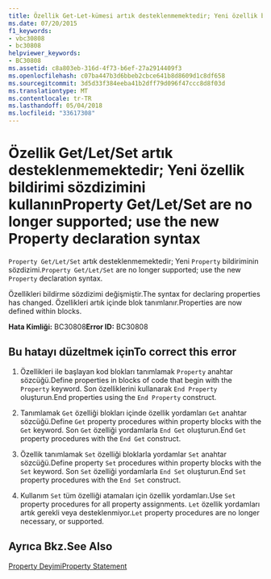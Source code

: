 ```yaml
---
title: Özellik Get-Let-kümesi artık desteklenmemektedir; Yeni özellik bildirimi sözdizimini kullanın
ms.date: 07/20/2015
f1_keywords:
- vbc30808
- bc30808
helpviewer_keywords:
- BC30808
ms.assetid: c8a803eb-316d-4f73-b6ef-27a2914409f3
ms.openlocfilehash: c07ba447b3d6bbeb2cbce641b8d8609d1c8df658
ms.sourcegitcommit: 3d5d33f384eeba41b2dff79d096f47ccc8d8f03d
ms.translationtype: MT
ms.contentlocale: tr-TR
ms.lasthandoff: 05/04/2018
ms.locfileid: "33617308"
---
```

# <a name="property-getletset-are-no-longer-supported-use-the-new-property-declaration-syntax"></a><span data-ttu-id="a67ce-102">Özellik Get/Let/Set artık desteklenmemektedir; Yeni özellik bildirimi sözdizimini kullanın</span><span class="sxs-lookup"><span data-stu-id="a67ce-102">Property Get/Let/Set are no longer supported; use the new Property declaration syntax</span></span>
<span data-ttu-id="a67ce-103">`Property Get/Let/Set` artık desteklenmemektedir; Yeni `Property` bildiriminin sözdizimi.</span><span class="sxs-lookup"><span data-stu-id="a67ce-103">`Property Get/Let/Set` are no longer supported; use the new `Property` declaration syntax.</span></span>  
  
 <span data-ttu-id="a67ce-104">Özellikleri bildirme sözdizimi değişmiştir.</span><span class="sxs-lookup"><span data-stu-id="a67ce-104">The syntax for declaring properties has changed.</span></span> <span data-ttu-id="a67ce-105">Özellikleri artık içinde blok tanımlanır.</span><span class="sxs-lookup"><span data-stu-id="a67ce-105">Properties are now defined within blocks.</span></span>  
  
 <span data-ttu-id="a67ce-106">**Hata Kimliği:** BC30808</span><span class="sxs-lookup"><span data-stu-id="a67ce-106">**Error ID:** BC30808</span></span>  
  
## <a name="to-correct-this-error"></a><span data-ttu-id="a67ce-107">Bu hatayı düzeltmek için</span><span class="sxs-lookup"><span data-stu-id="a67ce-107">To correct this error</span></span>  
  
1.  <span data-ttu-id="a67ce-108">Özellikleri ile başlayan kod blokları tanımlamak `Property` anahtar sözcüğü.</span><span class="sxs-lookup"><span data-stu-id="a67ce-108">Define properties in blocks of code that begin with the `Property` keyword.</span></span> <span data-ttu-id="a67ce-109">Son özelliklerini kullanarak `End Property` oluşturun.</span><span class="sxs-lookup"><span data-stu-id="a67ce-109">End properties using the `End Property` construct.</span></span>  
  
2.  <span data-ttu-id="a67ce-110">Tanımlamak `Get` özelliği blokları içinde özellik yordamları `Get` anahtar sözcüğü.</span><span class="sxs-lookup"><span data-stu-id="a67ce-110">Define `Get` property procedures within property blocks with the `Get` keyword.</span></span> <span data-ttu-id="a67ce-111">Son `Get` özelliği yordamlarla `End Get` oluşturun.</span><span class="sxs-lookup"><span data-stu-id="a67ce-111">End `Get` property procedures with the `End Get` construct.</span></span>  
  
3.  <span data-ttu-id="a67ce-112">Özellik tanımlamak `Set` özelliği bloklarla yordamlar `Set` anahtar sözcüğü.</span><span class="sxs-lookup"><span data-stu-id="a67ce-112">Define property `Set` procedures within property blocks with the `Set` keyword.</span></span> <span data-ttu-id="a67ce-113">Son `Set` özelliği yordamlarla `End Set` oluşturun.</span><span class="sxs-lookup"><span data-stu-id="a67ce-113">End `Set` property procedures with the `End Set` construct.</span></span>  
  
4.  <span data-ttu-id="a67ce-114">Kullanım `Set` tüm özelliği atamaları için özellik yordamları.</span><span class="sxs-lookup"><span data-stu-id="a67ce-114">Use `Set` property procedures for all property assignments.</span></span> <span data-ttu-id="a67ce-115">`Let` özellik yordamları artık gerekli veya desteklenmiyor.</span><span class="sxs-lookup"><span data-stu-id="a67ce-115">`Let` property procedures are no longer necessary, or supported.</span></span>  
  
## <a name="see-also"></a><span data-ttu-id="a67ce-116">Ayrıca Bkz.</span><span class="sxs-lookup"><span data-stu-id="a67ce-116">See Also</span></span>  
 [<span data-ttu-id="a67ce-117">Property Deyimi</span><span class="sxs-lookup"><span data-stu-id="a67ce-117">Property Statement</span></span>](../../visual-basic/language-reference/statements/property-statement.md)  
 
